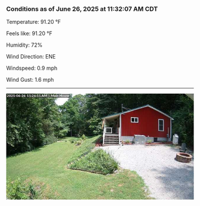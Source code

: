 ### Conditions as of June 26, 2025 at 11:32:07 AM CDT 

Temperature: 91.20 &deg;F

Feels like: 91.20 &deg;F

Humidity: 72%

Wind Direction: ENE

Windspeed: 0.9 mph

Wind Gust: 1.6 mph

---

<img src="./images/latest.jpeg"/>

